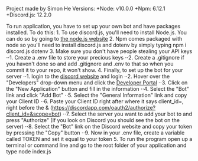 Project made by Simon He
Versions:
+Node: v10.0.0
+Npm: 6.12.1
+Discord.js: 12.2.0

To run application, you have to set up your own bot and have packages installed.
To do this:
    1. To use discord.js, you'll need to install Node.js. You can do so by going to [the node.js website](https://nodejs.org/en/ "Node js website")
    2. Npm comes packaged with node so you'll need to install discord.js and dotenv by simply typing npm i discord.js dotenv
    3. Make sure you don't have people stealing your API keys
        ⋅⋅1. Create a .env file to store your precious keys
        ⋅⋅2. Create a .gitignore if you haven't done so and add .gitignore and .env to that so when you commit it to your repo, it won't show.
    4. Finally, to set up the bot for your server
        ⋅⋅1. login to the [discord website](https://discord.com/ "Discord website") and login
        ⋅⋅2. Hover over the "Developers" drop-down menu and click the [Developer Portal](https://discord.com/developers/applications/ "Developer Portal")
        ⋅⋅3. Click on the "New Application" button and fill in the information
        ⋅⋅4. Select the "Bot" link and click "Add Bot"
        ⋅⋅5. Select the "General Information" link and copy your Client ID
        ⋅⋅6. Paste your Client ID right after where it says client_id=, right before the & (https://discordapp.com/oauth2/authorize?client_id=&scope=bot)
        ⋅⋅7. Select the server you want to add your bot to and press "Authorize" (If you look on Discord you should see the bot on the server)
        ⋅⋅8. Select the "Bot" link on the Discord website and copy your token by pressing the "Copy" button
        ⋅⋅9. Now in your .env file, create a variable called TOKEN and set it equal to your token
    5. To run the program open up a terminal or command line and go to the root folder of your application and type node index.js